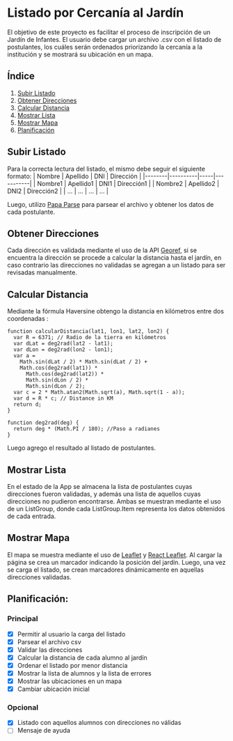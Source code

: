 # Listado por Cercanía al Jardín

El objetivo de este proyecto es facilitar el proceso de inscripción de un Jardín de Infantes. El usuario debe cargar un archivo .csv con el listado de postulantes, los cuáles serán ordenados priorizando la cercanía a la institución y se mostrará su ubicación en un mapa.

## Índice

1. [Subir Listado](#subir-listado)
2. [Obtener Direcciones](#obtener-direcciones)
3. [Calcular Distancia](#calcular-distancia)
4. [Mostrar Lista](#mostrar-lista)
5. [Mostrar Mapa](#mostrar-mapa)
6. [Planificación](#planificación)

## Subir Listado

Para la correcta lectura del listado, el mismo debe seguir el siguiente formato:
| Nombre | Apellido | DNI | Dirección |
|--------|----------|-----|-----------|
| Nombre1 | Apellido1 | DNI1 | Dirección1 |
| Nombre2 | Apellido2 | DNI2 | Dirección2 |
| ... | ... | ... | ... |

Luego, utilizo [Papa Parse](https://www.papaparse.com/) para parsear el archivo y obtener los datos de cada postulante.

## Obtener Direcciones

Cada dirección es validada mediante el uso de la API [Georef](https://datosgobar.github.io/georef-ar-api/), si se encuentra la dirección se procede a calcular la distancia hasta el jardín, en caso contrario las direcciones no validadas se agregan a un listado para ser revisadas manualmente.

## Calcular Distancia

Mediante la fórmula Haversine obtengo la distancia en kilómetros entre dos coordenadas :

```
function calcularDistancia(lat1, lon1, lat2, lon2) {
  var R = 6371; // Radio de la tierra en kilómetros
  var dLat = deg2rad(lat2 - lat1);
  var dLon = deg2rad(lon2 - lon1);
  var a =
    Math.sin(dLat / 2) * Math.sin(dLat / 2) +
    Math.cos(deg2rad(lat1)) *
      Math.cos(deg2rad(lat2)) *
      Math.sin(dLon / 2) *
      Math.sin(dLon / 2);
  var c = 2 * Math.atan2(Math.sqrt(a), Math.sqrt(1 - a));
  var d = R * c; // Distance in KM
  return d;
}

function deg2rad(deg) {
  return deg * (Math.PI / 180); //Paso a radianes
}
```

Luego agrego el resultado al listado de postulantes.

## Mostrar Lista

En el estado de la App se almacena la lista de postulantes cuyas direcciones fueron validadas, y además una lista de aquellos cuyas direcciones no pudieron encontrarse. Ambas se muestran mediante el uso de un ListGroup, donde cada ListGroup.Item representa los datos obtenidos de cada entrada.

## Mostrar Mapa

El mapa se muestra mediante el uso de [Leaflet](https://leafletjs.com/) y [React Leaflet](https://react-leaflet.js.org/). Al cargar la página se crea un marcador indicando la posición del jardín. Luego, una vez se carga el listado, se crean marcadores dinámicamente en aquellas direcciones validadas.

## Planificación:

### Principal

- [x] Permitir al usuario la carga del listado
- [x] Parsear el archivo csv
- [x] Validar las direcciones
- [x] Calcular la distancia de cada alumno al jardín
- [x] Ordenar el listado por menor distancia
- [x] Mostrar la lista de alumnos y la lista de errores
- [x] Mostrar las ubicaciones en un mapa
- [x] Cambiar ubicación inicial

### Opcional

- [x] Listado con aquellos alumnos con direcciones no válidas
- [ ] Mensaje de ayuda

